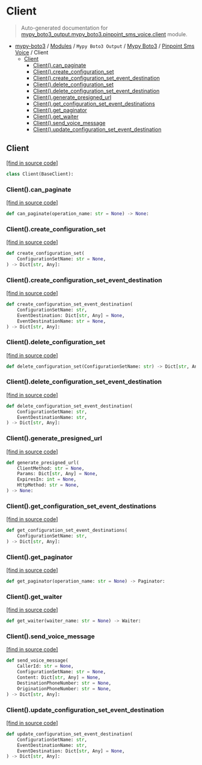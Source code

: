 # Client

> Auto-generated documentation for [mypy_boto3_output.mypy_boto3.pinpoint_sms_voice.client](https://github.com/vemel/mypy_boto3/blob/master/mypy_boto3_output/mypy_boto3/pinpoint_sms_voice/client.py) module.

- [mypy-boto3](../../../README.md#mypy_boto3) / [Modules](../../../MODULES.md#mypy-boto3-modules) / `Mypy Boto3 Output` / [Mypy Boto3](../index.md#mypy-boto3) / [Pinpoint Sms Voice](index.md#pinpoint-sms-voice) / Client
    - [Client](#client)
        - [Client().can_paginate](#clientcan_paginate)
        - [Client().create_configuration_set](#clientcreate_configuration_set)
        - [Client().create_configuration_set_event_destination](#clientcreate_configuration_set_event_destination)
        - [Client().delete_configuration_set](#clientdelete_configuration_set)
        - [Client().delete_configuration_set_event_destination](#clientdelete_configuration_set_event_destination)
        - [Client().generate_presigned_url](#clientgenerate_presigned_url)
        - [Client().get_configuration_set_event_destinations](#clientget_configuration_set_event_destinations)
        - [Client().get_paginator](#clientget_paginator)
        - [Client().get_waiter](#clientget_waiter)
        - [Client().send_voice_message](#clientsend_voice_message)
        - [Client().update_configuration_set_event_destination](#clientupdate_configuration_set_event_destination)

## Client

[[find in source code]](https://github.com/vemel/mypy_boto3/blob/master/mypy_boto3_output/mypy_boto3/pinpoint_sms_voice/client.py#L11)

```python
class Client(BaseClient):
```

### Client().can_paginate

[[find in source code]](https://github.com/vemel/mypy_boto3/blob/master/mypy_boto3_output/mypy_boto3/pinpoint_sms_voice/client.py#L14)

```python
def can_paginate(operation_name: str = None) -> None:
```

### Client().create_configuration_set

[[find in source code]](https://github.com/vemel/mypy_boto3/blob/master/mypy_boto3_output/mypy_boto3/pinpoint_sms_voice/client.py#L18)

```python
def create_configuration_set(
    ConfigurationSetName: str = None,
) -> Dict[str, Any]:
```

### Client().create_configuration_set_event_destination

[[find in source code]](https://github.com/vemel/mypy_boto3/blob/master/mypy_boto3_output/mypy_boto3/pinpoint_sms_voice/client.py#L24)

```python
def create_configuration_set_event_destination(
    ConfigurationSetName: str,
    EventDestination: Dict[str, Any] = None,
    EventDestinationName: str = None,
) -> Dict[str, Any]:
```

### Client().delete_configuration_set

[[find in source code]](https://github.com/vemel/mypy_boto3/blob/master/mypy_boto3_output/mypy_boto3/pinpoint_sms_voice/client.py#L33)

```python
def delete_configuration_set(ConfigurationSetName: str) -> Dict[str, Any]:
```

### Client().delete_configuration_set_event_destination

[[find in source code]](https://github.com/vemel/mypy_boto3/blob/master/mypy_boto3_output/mypy_boto3/pinpoint_sms_voice/client.py#L37)

```python
def delete_configuration_set_event_destination(
    ConfigurationSetName: str,
    EventDestinationName: str,
) -> Dict[str, Any]:
```

### Client().generate_presigned_url

[[find in source code]](https://github.com/vemel/mypy_boto3/blob/master/mypy_boto3_output/mypy_boto3/pinpoint_sms_voice/client.py#L43)

```python
def generate_presigned_url(
    ClientMethod: str = None,
    Params: Dict[str, Any] = None,
    ExpiresIn: int = None,
    HttpMethod: str = None,
) -> None:
```

### Client().get_configuration_set_event_destinations

[[find in source code]](https://github.com/vemel/mypy_boto3/blob/master/mypy_boto3_output/mypy_boto3/pinpoint_sms_voice/client.py#L53)

```python
def get_configuration_set_event_destinations(
    ConfigurationSetName: str,
) -> Dict[str, Any]:
```

### Client().get_paginator

[[find in source code]](https://github.com/vemel/mypy_boto3/blob/master/mypy_boto3_output/mypy_boto3/pinpoint_sms_voice/client.py#L59)

```python
def get_paginator(operation_name: str = None) -> Paginator:
```

### Client().get_waiter

[[find in source code]](https://github.com/vemel/mypy_boto3/blob/master/mypy_boto3_output/mypy_boto3/pinpoint_sms_voice/client.py#L63)

```python
def get_waiter(waiter_name: str = None) -> Waiter:
```

### Client().send_voice_message

[[find in source code]](https://github.com/vemel/mypy_boto3/blob/master/mypy_boto3_output/mypy_boto3/pinpoint_sms_voice/client.py#L67)

```python
def send_voice_message(
    CallerId: str = None,
    ConfigurationSetName: str = None,
    Content: Dict[str, Any] = None,
    DestinationPhoneNumber: str = None,
    OriginationPhoneNumber: str = None,
) -> Dict[str, Any]:
```

### Client().update_configuration_set_event_destination

[[find in source code]](https://github.com/vemel/mypy_boto3/blob/master/mypy_boto3_output/mypy_boto3/pinpoint_sms_voice/client.py#L78)

```python
def update_configuration_set_event_destination(
    ConfigurationSetName: str,
    EventDestinationName: str,
    EventDestination: Dict[str, Any] = None,
) -> Dict[str, Any]:
```
